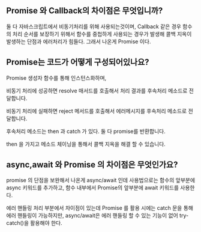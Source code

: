 ## Promise 와 Callback의 차이점은 무엇입니까?

둘 다 자바스크립트에서 비동기처리를 위해 사용되는것이며, Callback 같은 경우 함수의 처리 순서를 보장하기 위해서 함수를 중첩하게 사용되는 경우가 발생해 콜백 지옥이 발생하는 단점과 에러처리가 힘들다. 그래서 나온게 Promise 이다.

## Promise는 코드가 어떻게 구성되어있나요?

Promise 생성자 함수를 통해 인스턴스화하며, 

비동기 처리에 성공하면 resolve 매서드를 호출해서 처리 결과를 후속처리 메소드로 전달합니다.

비동기 처리에 실패하면 reject 메서드를 호출해서 에러메시지를 후속처리 메소드로 전달합니다.

후속처리 메소드는 then 과 catch 가 있다. 둘 다 promise를 반환합니다.

then 을 가지고 메소드 체이닝을 통해서 콜백 지옥을 해결 할 수 있습니다.

## async,await 와 Promise 의 차이점은 무엇인가요?

promise 의 단점을 보완해서 나온게 async/await 인데 사용법으로는 함수의 앞부분에 async 키워드를 추가하고, 함수 내부에서 Promise의 앞부분에 await 키워드를 사용한다.

에러 핸들링 처리 부분에서 차이점이 있는데 Promise 를 활용 시에는 catch 문을 통해 에러 핸들링이 가능하지만, async/await은 에러 핸들링 할 수 있는 기능이 없어 try-catch()을 활용해야 한다.
